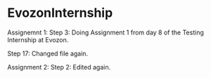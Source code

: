 # EvozonInternship

Assignemnt 1:
Step 3: Doing Assignment 1 from day 8 of the Testing Internship at Evozon.

Step 17: Changed file again.

Assignment 2:
Step 2: Edited again.